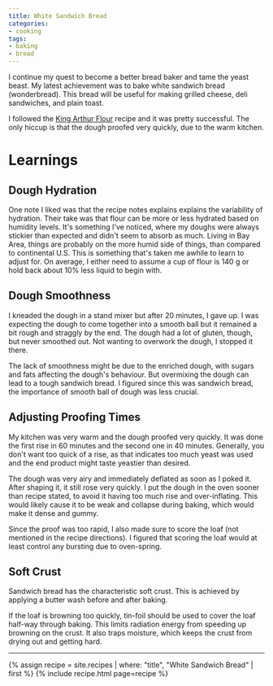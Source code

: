 ```yaml
---
title: White Sandwich Bread
categories:
- cooking
tags:
- baking
- bread
---
```


I continue my quest to become a better bread baker and tame the yeast beast.
My latest achievement was to bake white sandwich bread (wonderbread).
This bread will be useful for making grilled cheese, deli sandwiches, and plain toast.

I followed the [King Arthur Flour][1] recipe and it was pretty successful.
The only hiccup is that the dough proofed very quickly, due to the warm kitchen.

[1]: https://www.kingarthurflour.com/recipes/king-arthurs-classic-white-sandwich-bread-recipe

# Learnings

## Dough Hydration

One note I liked was that the recipe notes explains explains the variability of hydration.
Their take was that flour can be more or less hydrated based on humidity levels.
It's something I've noticed, where my doughs were always stickier than expected and didn't seem to absorb as much.
Living in Bay Area, things are probably on the more humid side of things, than compared to continental U.S.
This is something that's taken me awhile to learn to adjust for.
On average, I either need to assume a cup of flour is 140 g or hold back about 10% less liquid to begin with.

## Dough Smoothness

I kneaded the dough in a stand mixer but after 20 minutes, I gave up.
I was expecting the dough to come together into a smooth ball but it remained a bit rough and straggly by the end.
The dough had a lot of gluten, though, but never smoothed out.
Not wanting to overwork the dough, I stopped it there.

The lack of smoothness might be due to the enriched dough, with sugars and fats affecting the dough's behaviour.
But overmixing the dough can lead to a tough sandwich bread.
I figured since this was sandwich bread, the importance of smooth ball of dough was less crucial.

## Adjusting Proofing Times

My kitchen was very warm and the dough proofed very quickly.
It was done the first rise in 60 minutes and the second one in 40 minutes.
Generally, you don't want too quick of a rise, as that indicates too much yeast was used and the end product might
taste yeastier than desired.

The dough was very airy and immediately deflated as soon as I poked it.
After shaping it, it still rose very quickly.
I put the dough in the oven sooner than recipe stated, to avoid it having too much rise and over-inflating.
This would likely cause it to be weak and collapse during baking, which would make it dense and gummy.

Since the proof was too rapid, I also made sure to score the loaf (not mentioned in the recipe directions).
I figured that scoring the loaf would at least control any bursting due to oven-spring.

## Soft Crust

Sandwich bread has the characteristic soft crust.
This is achieved by applying a butter wash before and after baking.

If the loaf is browning too quickly, tin-foil should be used to cover the loaf half-way through baking.
This limits radiation energy from speeding up browning on the crust.
It also traps moisture, which keeps the crust from drying out and getting hard.

---

{% assign recipe = site.recipes | where: "title",  "White Sandwich Bread" | first %}
{% include recipe.html page=recipe %}
